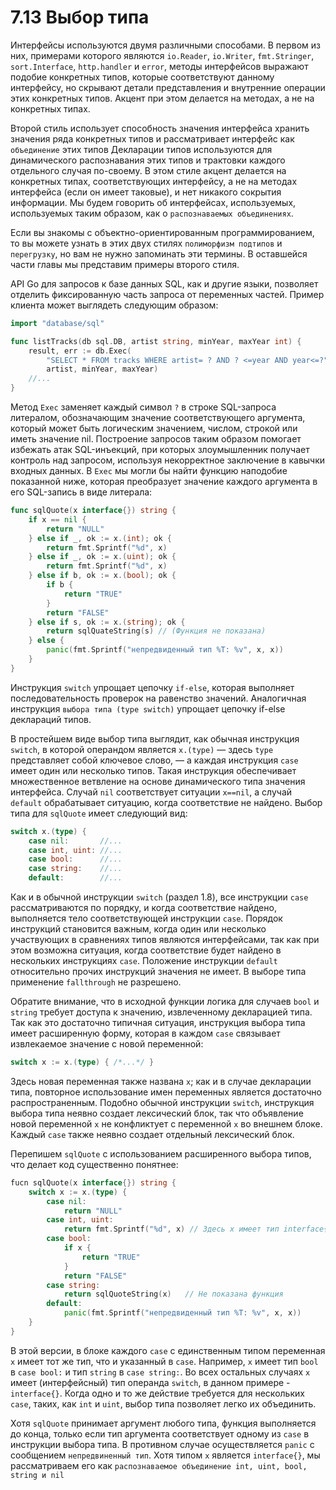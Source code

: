 # 7.13 Выбор типа

Интерфейсы используются двумя различными способами. В первом из них, примерами которого
являются `io.Reader`, `io.Writer`, `fmt.Stringer`, `sort.Interface`, `http.handler` и `error`, методы интерфейсов
выражают подобие конкретных типов, которые соответствуют данному интерфейсу, но скрывают детали представления и
внутренние операции этих конкретных типов. Акцент при этом делается на методах, а не на конкретных типах.

Второй стиль использует способность значения интерфейса хранить значения ряда конкретных типов и рассматривает интерфейс
как `объединение` этих типов Декларации типов используются для динамического распознавания этих типов и трактовки
каждого отдельного случая по-своему. В этом стиле акцент делается на конкретных типах, соответствующих интерфейсу, а не
на методах интерфейса (если он имеет таковые), и нет никакого сокрытия информации. Мы будем говорить об интерфейсах,
используемых, используемых таким образом, как о `распознаваемых объединениях`.

Если вы знакомы с объектно-ориентированным программированием, то вы можете узнать в этих двух
стилях `полиморфизм подтипов` и `перегрузку`, но вам не нужно запоминать эти термины. В оставшейся части главы мы
представим примеры второго стиля.

API Go для запросов к базе данных SQL, как и другие языки, позволяет отделить фиксированную часть запроса от переменных
частей. Пример клиента может выглядеть следующим образом:

``` go
import "database/sql"

func listTracks(db sql.DB, artist string, minYear, maxYear int) {
	result, err := db.Exec(
		"SELECT * FROM tracks WHERE artist= ? AND ? <=year AND year<=?",
		artist, minYear, maxYear)
	//...
}
```

Метод `Exec` заменяет каждый символ `?` в строке SQL-запроса литералом, обозначающим значение соответствующего
аргумента, который может быть логическим значением, числом, строкой или иметь значение nil. Построение запросов таким
образом помогает избежать атак SQL-инъекций, при которых злоумышленник получает контроль над запросом, используя
некорректное заключение в кавычки входных данных. В `Exec` мы могли бы найти функцию наподобие показанной ниже, которая
преобразует значение каждого аргумента в его SQL-запись в виде литерала:

``` go
func sqlQuote(x interface{}) string {
	if x == nil {
		return "NULL"
	} else if _, ok := x.(int); ok {
		return fmt.Sprintf("%d", x)
	} else if _, ok := x.(uint); ok {
		return fmt.Sprintf("%d", x)
	} else if b, ok := x.(bool); ok {
		if b {
			return "TRUE"
		}
		return "FALSE"
	} else if s, ok := x.(string); ok {
		return sqlQuateString(s) // (Функция не показана)
	} else {
		panic(fmt.Sprintf("непредвиденный тип %T: %v", x, x))
	}
}
```

Инструкция `switch` упрощает цепочку `if-else`, которая выполняет последовательность проверок на равенство значений.
Аналогичная инструкция `выбора типа (type switch)` упрощает цепочку if-else деклараций типов.

В простейшем виде выбор типа выглядит, как обычная инструкция `switch`, в которой операндом является `x.(type)` — здесь
`type` представляет собой ключевое слово, — а каждая инструкция `case` имеет один или несколько типов. Такая инструкция
обеспечивает множественное ветвление на основе динамического типа значения интерфейса. Случай `nil` соответствует
ситуации `x==nil`, а случай `default` обрабатывает ситуацию, когда соответствие не найдено. Выбор типа для `sqlQuote`
имеет следующий вид:

``` go
switch x.(type) {
	case nil:       //...
	case int, uint: //...
	case bool:      //...
	case string:    //...
	default:        //...
```

Как и в обычной инструкции `switch` (раздел 1.8), все инструкции `case` рассматриваются по порядку, и когда соответствие
найдено, выполняется тело соответствующей инструкции `case`. Порядок инструкций становится важным, когда один или
несколько участвующих в сравнениях типов являются интерфейсами, так как при этом возможна ситуация, когда соответствие
будет найдено в нескольких инструкциях `case`. Положение инструкции `default` относительно прочих инструкций значения не
имеет. В выборе типа применение `fallthrough` не разрешено.

Обратите внимание, что в исходной функции логика для случаев `bool` и `string` требует доступа к значению, извлеченному
декларацией типа. Так как это достаточно типичная ситуация, инструкция выбора типа имеет расширенную форму, которая в
каждом `case` связывает извлекаемое значение с новой переменной:

``` go
switch x := x.(type) { /*...*/ }
```

Здесь новая переменная также названа `x`; как и в случае декларации типа, повторное использование имен переменных
является достаточно распространенным. Подобно обычной инструкции `switch`, инструкция выбора типа неявно создает
лексический блок, так что объявление новой переменной `x` не конфликтует с переменной `x` во внешнем блоке.
Каждый `case` также неявно создает отдельный лексический блок.

Перепишем `sqlQuote` с использованием расширенного выбора типов, что делает код существенно понятнее:

``` go
fucn sqlQuote(x interface{}) string {
	switch x := x.(type) {
		case nil:
			return "NULL"
		case int, uint:
			return fmt.Sprintf("%d", x) // Здесь x имеет тип interface{}.
		case bool:
			if x {
				return "TRUE"
			}
			return "FALSE"
		case string:
			return sqlQuoteString(x)   // Не показана функция
		default:
			panic(fmt.Sprintf("непредвиденный тип %T: %v", x, x))
	}
}
```

В этой версии, в блоке каждого `case` с единственным типом переменная `x` имеет тот же тип, что и указанный в `case`.
Например, `x` имеет тип `bool` в `case bool:` и тип `string` в `case string:`. Во всех остальных случаях `x` имеет
(интерфейсный) тип операнда `switch`, в данном примере - `interface{}`. Когда одно и то же действие требуется для
нескольких `case`, таких, как `int` и `uint`, выбор типа позволяет легко их объединить.

Хотя `sqlQuote` принимает аргумент любого типа, функция выполняется до конца, только если тип аргумента соответствует
одному из `case` в инструкции выбора типа. В противном случае осуществляется `panic` с сообщением `непредвиненный тип`.
Хотя типом `x` является `interface{}`, мы рассматриваем его
как `распознаваемое объединение int, uint, bool, string и nil`